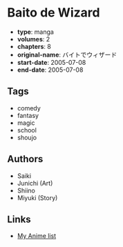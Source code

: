 # Baito de Wizard

-   **type**: manga
-   **volumes**: 2
-   **chapters**: 8
-   **original-name**: バイトでウィザード
-   **start-date**: 2005-07-08
-   **end-date**: 2005-07-08

## Tags

-   comedy
-   fantasy
-   magic
-   school
-   shoujo

## Authors

-   Saiki
-   Junichi (Art)
-   Shiino
-   Miyuki (Story)

## Links

-   [My Anime list](https://myanimelist.net/manga/78067/Baito_de_Wizard)
